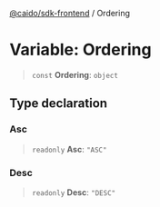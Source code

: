 [@caido/sdk-frontend](../index.md) / Ordering

# Variable: Ordering

> `const` **Ordering**: `object`

## Type declaration

### Asc

> `readonly` **Asc**: `"ASC"`

### Desc

> `readonly` **Desc**: `"DESC"`
